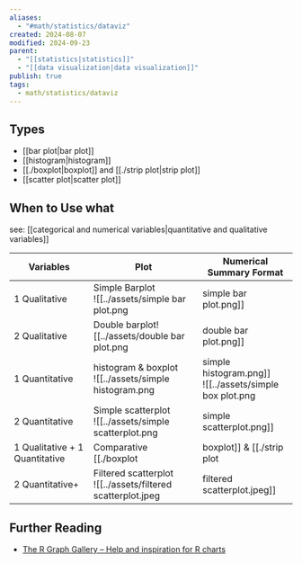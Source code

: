 ```yaml
---
aliases:
  - "#math/statistics/dataviz"
created: 2024-08-07
modified: 2024-09-23
parent:
  - "[[statistics|statistics]]"
  - "[[data visualization|data visualization]]"
publish: true
tags:
  - math/statistics/dataviz
---
```

## Types
- [[bar plot|bar plot]]
- [[histogram|histogram]]
- [[./boxplot|boxplot]] and [[./strip plot|strip plot]]
- [[scatter plot|scatter plot]]

## When to Use what
see: [[categorical and numerical variables|quantitative and qualitative variables]]

| Variables                      | Plot                                                                                                                                                             | Numerical Summary Format                                              |
| ------------------------------ | ---------------------------------------------------------------------------------------------------------------------------------------------------------------- | --------------------------------------------------------------------- |
| 1 Qualitative                  | Simple Barplot<br>![[../assets/simple bar plot.png|simple bar plot.png]]                                                                                                                       | [[frequency table|frequency table]]<br><br>Most popular category                      |
| 2 Qualitative                  | Double barplot![[../assets/double bar plot.png|double bar plot.png]]                                                                                                                           | [[contingency table\|contingency table]]<br><br>Most popular category |
| 1 Quantitative                 | histogram & boxplot<br>![[../assets/simple histogram.png|simple histogram.png]]<br>![[../assets/simple box plot.png|simple box plot.png]]                                                                                     | Mean, median, SD, IQR, range                                          |
| 2 Quantitative                 | Simple scatterplot<br>![[../assets/simple scatterplot.png|simple scatterplot.png]]                                                                                                                | [[./correlation\|correlation coefficient]]<br><br>Linear model          |
| 1 Qualitative + 1 Quantitative | Comparative [[./boxplot|boxplot]] & [[./strip plot|strip plot]] & Filtered histogram![[../assets/comparative boxplot.jpeg|comparative boxplot.jpeg]]<br>![[../assets/jittered-strip-plot.webp\|300]]<br>![[../assets/filtered histogram.jpeg|filtered histogram.jpeg]] |                                                                       |
| 2 Quantitative+                | Filtered scatterplot<br>![[../assets/filtered scatterplot.jpeg|filtered scatterplot.jpeg]]                                                                                                           |                                                                       |

## Further Reading
- [The R Graph Gallery – Help and inspiration for R charts](https://r-graph-gallery.com/)